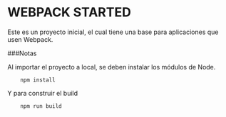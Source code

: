 # WEBPACK STARTED

Este es un proyecto inicial, el cual tiene una base para aplicaciones que usen Webpack. 

###Notas

Al  importar el proyecto a local, se deben instalar los módulos de Node.
```
    npm install 
``` 

Y para construir el build
```
    npm run build
```